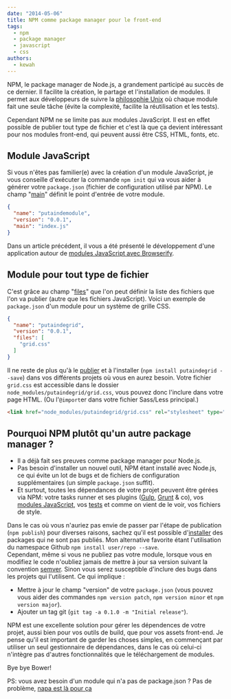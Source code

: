 ```yaml
---
date: "2014-05-06"
title: NPM comme package manager pour le front-end
tags:
  - npm
  - package manager
  - javascript
  - css
authors:
  - kewah
---
```


NPM, le package manager de Node.js, a grandement participé au succès de ce dernier.
Il facilite la création, le partage et l'installation de modules.
Il permet aux développeurs de suivre la [philosophie Unix](http://www.faqs.org/docs/artu/ch01s06.html)
où chaque module fait une seule tâche (évite la complexité, facilite la réutilisation et les tests).

Cependant NPM ne se limite pas aux modules JavaScript. Il est en effet possible
de publier tout type de fichier et c'est là que ça devient intéressant pour nos
modules front-end, qui peuvent aussi être CSS, HTML, fonts, etc.

## Module JavaScript

Si vous n'êtes pas familier(e) avec la création d'un module JavaScript, je vous
conseille d'exécuter la commande `npm init` qui va vous aider à générer votre
`package.json` (fichier de configuration utilisé par NPM). Le champ
"[main](https://www.npmjs.org/doc/json.html#main)" définit le point d'entrée de
votre module.

```json
{
  "name": "putaindemodule",
  "version": "0.0.1",
  "main": "index.js"
}
```

Dans un article précédent, il vous a été présenté le développement d'une application
autour de [modules JavaScript avec Browserify](/posts/js/browserify-all-the-things/).

## Module pour tout type de fichier

C'est grâce au champ "[files](https://www.npmjs.org/doc/json.html#files)" que
l'on peut définir la liste des fichiers que l'on va publier (autre que les fichiers JavaScript).
Voici un exemple de `package.json` d'un module pour un système de grille CSS.

```json
{
  "name": "putaindegrid",
  "version": "0.0.1",
  "files": [
    "grid.css"
  ]
}
```

Il ne reste de plus qu'à le [publier](https://gist.github.com/coolaj86/1318304)
et à l'installer (`npm install putaindegrid --save`) dans vos différents projets
où vous en aurez besoin. Votre fichier `grid.css` est accessible dans le dossier
`node_modules/putaindegrid/grid.css`, vous pouvez donc l'inclure dans votre page
HTML. (Ou l'`@import`er dans votre fichier Sass/Less principal.)

```html
<link href="node_modules/putaindegrid/grid.css" rel="stylesheet" type="text/css">
```

## Pourquoi NPM plutôt qu'un autre package manager ?

- Il a déjà fait ses preuves comme package manager pour Node.js.
- Pas besoin d'installer un nouvel outil, NPM étant installé avec Node.js, ce qui
évite un lot de bugs et de fichiers de configuration supplémentaires (un simple `package.json` suffit).
- Et surtout, toutes les dépendances de votre projet peuvent être gérées via NPM:
votre tasks runner et ses plugins ([Gulp](/posts/js/introduction-gulp/), [Grunt](/posts/js/premiers-pas-avec-grunt/) & co), vos [modules JavaScript](/posts/js/browserify-all-the-things/), vos [tests](/posts/js/introduction-au-testing-js-front/)
et comme on vient de le voir, vos fichiers de style.

Dans le cas où vous n'auriez pas envie de passer par l'étape de publication
(`npm publish`) pour diverses raisons, sachez qu'il est possible
d'[installer](https://www.npmjs.org/doc/cli/npm-install.html) des packages qui ne
sont pas publiés. Mon alternative favorite étant l'utilisation du namespace Github
`npm install user/repo --save`.  
Cependant, même si vous ne publiez pas votre module, lorsque vous en modifiez le
code n'oubliez jamais de mettre à jour sa version suivant la convention
[semver](http://semver.org/). Sinon vous serez susceptible d'inclure des bugs dans
les projets qui l'utilisent. Ce qui implique :

- Mettre à jour le champ "version" de votre `package.json` (vous pouvez vous
  aider des commandes `npm version patch`, `npm version minor` et `npm version major`).
- Ajouter un tag git (`git tag -a 0.1.0 -m "Initial release"`).

NPM est une excellente solution pour gérer les dépendences de votre projet, aussi
bien pour vos outils de build, que pour vos assets front-end. Je pense qu'il est
important de garder les choses simples, en commençant par utiliser un seul
gestionnaire de dépendances, dans le cas où celui-ci n'intègre pas d'autres
fonctionnalités que le téléchargement de modules.  

Bye bye Bower!

PS: vous avez besoin d'un module qui n'a pas de package.json ? Pas de problème, [napa est là pour ça](/posts/nodejs/napa-ou-comment-telecharger-package-napa-package-json/)
